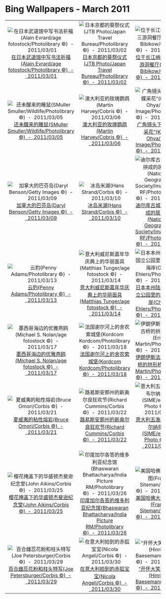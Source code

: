 # Bing Wallpapers - March 2011

| | | | |
|:-------------------------:|:-------------------------:|:-------------------------:|:-------------------------:|
| ![在日本武道馆中写书法祈福(Alain Evrard/age fotostock/Photolibrary ©)  -  2011/03/01](https://bing.ee123.net/img/cn/fhd/2011/03/01.jpg)[在日本武道馆中写书法祈福(Alain Evrard/age fotostock/Photolibrary ©)  -  2011/03/01](https://bing.ee123.net/img/cn/fhd/2011/03/01.jpg) | ![日本京都的葵祭仪式(JTB Photo/Japan Travel Bureau/Photolibrary ©)  -  2011/03/02](https://bing.ee123.net/img/cn/fhd/2011/03/02.jpg)[日本京都的葵祭仪式(JTB Photo/Japan Travel Bureau/Photolibrary ©)  -  2011/03/02](https://bing.ee123.net/img/cn/fhd/2011/03/02.jpg) | ![位于长江峭壁上的三游洞餐厅(Walter Bibikow/Corbis ©)  -  2011/03/03](https://bing.ee123.net/img/cn/fhd/2011/03/03.jpg)[位于长江峭壁上的三游洞餐厅(Walter Bibikow/Corbis ©)  -  2011/03/03](https://bing.ee123.net/img/cn/fhd/2011/03/03.jpg) | ![在意大利的里雅斯特举办的帆船赛(Grand Tour/Corbis ©)  -  2011/03/04](https://bing.ee123.net/img/cn/fhd/2011/03/04.jpg)[在意大利的里雅斯特举办的帆船赛(Grand Tour/Corbis ©)  -  2011/03/04](https://bing.ee123.net/img/cn/fhd/2011/03/04.jpg) |
| ![还未醒来的睡鼠(SMuller Smuller/Wildlife/Photolibrary ©)  -  2011/03/05](https://bing.ee123.net/img/cn/fhd/2011/03/05.jpg)[还未醒来的睡鼠(SMuller Smuller/Wildlife/Photolibrary ©)  -  2011/03/05](https://bing.ee123.net/img/cn/fhd/2011/03/05.jpg) | ![澳大利亚的玫瑰鹦鹉(Martin Harvey/Cobris ©)  -  2011/03/06](https://bing.ee123.net/img/cn/fhd/2011/03/06.jpg)[澳大利亚的玫瑰鹦鹉(Martin Harvey/Cobris ©)  -  2011/03/06](https://bing.ee123.net/img/cn/fhd/2011/03/06.jpg) | ![广角镜头下的“蝴蝶采花”(Kenzo Ohya/Dex Image/Photolibrary ©)  -  2011/03/07](https://bing.ee123.net/img/cn/fhd/2011/03/07.jpg)[广角镜头下的“蝴蝶采花”(Kenzo Ohya/Dex Image/Photolibrary ©)  -  2011/03/07](https://bing.ee123.net/img/cn/fhd/2011/03/07.jpg) | ![爱沙尼亚塔林的红色屋顶(Keren Su/Danita Delimont ©)  -  2011/03/08](https://bing.ee123.net/img/cn/fhd/2011/03/08.jpg)[爱沙尼亚塔林的红色屋顶(Keren Su/Danita Delimont ©)  -  2011/03/08](https://bing.ee123.net/img/cn/fhd/2011/03/08.jpg) |
| ![加拿大的巴芬岛(Daryl Benson/Getty Images ©)  -  2011/03/09](https://bing.ee123.net/img/cn/fhd/2011/03/09.jpg)[加拿大的巴芬岛(Daryl Benson/Getty Images ©)  -  2011/03/09](https://bing.ee123.net/img/cn/fhd/2011/03/09.jpg) | ![冰岛米湖(Hans Strand/Corbis ©)  -  2011/03/10](https://bing.ee123.net/img/cn/fhd/2011/03/10.jpg)[冰岛米湖(Hans Strand/Corbis ©)  -  2011/03/10](https://bing.ee123.net/img/cn/fhd/2011/03/10.jpg) | ![迪尔库古城用盐板拼成的居民区(National Geographic Society/ImageState RF/Photolibrary ©)  -  2011/03/11](https://bing.ee123.net/img/cn/fhd/2011/03/11.jpg)[迪尔库古城用盐板拼成的居民区(National Geographic Society/ImageState RF/Photolibrary ©)  -  2011/03/11](https://bing.ee123.net/img/cn/fhd/2011/03/11.jpg) | ![美国亚利桑那州大峡谷(Dan Leffel/Photolibrary ©)  -  2011/03/12](https://bing.ee123.net/img/cn/fhd/2011/03/12.jpg)[美国亚利桑那州大峡谷(Dan Leffel/Photolibrary ©)  -  2011/03/12](https://bing.ee123.net/img/cn/fhd/2011/03/12.jpg) |
| ![云豹(Penny Adams/Photolibrary ©)  -  2011/03/13](https://bing.ee123.net/img/cn/fhd/2011/03/13.jpg)[云豹(Penny Adams/Photolibrary ©)  -  2011/03/13](https://bing.ee123.net/img/cn/fhd/2011/03/13.jpg) | ![意大利威尼斯嘉年华庆典上的华丽面具(Matthias Tunger/age fotostock ©)  -  2011/03/14](https://bing.ee123.net/img/cn/fhd/2011/03/14.jpg)[意大利威尼斯嘉年华庆典上的华丽面具(Matthias Tunger/age fotostock ©)  -  2011/03/14](https://bing.ee123.net/img/cn/fhd/2011/03/14.jpg) | ![日本本州陆中海岸国立公园里的北山崎海岸(Chad Ehlers/Photolibrary ©)  -  2011/03/15](https://bing.ee123.net/img/cn/fhd/2011/03/15.jpg)[日本本州陆中海岸国立公园里的北山崎海岸(Chad Ehlers/Photolibrary ©)  -  2011/03/15](https://bing.ee123.net/img/cn/fhd/2011/03/15.jpg) | ![英国麦田怪圈(Last Refuge/Getty Images ©)  -  2011/03/16](https://bing.ee123.net/img/cn/fhd/2011/03/16.jpg)[英国麦田怪圈(Last Refuge/Getty Images ©)  -  2011/03/16](https://bing.ee123.net/img/cn/fhd/2011/03/16.jpg) |
| ![墨西哥海边的优雅燕鸥(Michael S. Nolan/age fotostock ©)  -  2011/03/17](https://bing.ee123.net/img/cn/fhd/2011/03/17.jpg)[墨西哥海边的优雅燕鸥(Michael S. Nolan/age fotostock ©)  -  2011/03/17](https://bing.ee123.net/img/cn/fhd/2011/03/17.jpg) | ![法国谢尔河上的舍农索城堡(Kordcom Kordcom/Photolibrary ©)  -  2011/03/18](https://bing.ee123.net/img/cn/fhd/2011/03/18.jpg)[法国谢尔河上的舍农索城堡(Kordcom Kordcom/Photolibrary ©)  -  2011/03/18](https://bing.ee123.net/img/cn/fhd/2011/03/18.jpg) | ![伊朗伊斯法罕郝久古桥的拱形桥洞(Eric Martin/Photolibrary ©)  -  2011/03/19](https://bing.ee123.net/img/cn/fhd/2011/03/19.jpg)[伊朗伊斯法罕郝久古桥的拱形桥洞(Eric Martin/Photolibrary ©)  -  2011/03/19](https://bing.ee123.net/img/cn/fhd/2011/03/19.jpg) | ![春天枝头的小鸟(Aso Fujita/Corbis ©)  -  2011/03/20](https://bing.ee123.net/img/cn/fhd/2011/03/20.jpg)[春天枝头的小鸟(Aso Fujita/Corbis ©)  -  2011/03/20](https://bing.ee123.net/img/cn/fhd/2011/03/20.jpg) |
| ![夏威夷的粘性熔岩(Bruce Omori/Corbis ©)  -  2011/03/21](https://bing.ee123.net/img/cn/fhd/2011/03/21.jpg)[夏威夷的粘性熔岩(Bruce Omori/Corbis ©)  -  2011/03/21](https://bing.ee123.net/img/cn/fhd/2011/03/21.jpg) | ![路易斯安那州的新奥尔良狂欢节(Richard Cummins/Corbis ©)  -  2011/03/22](https://bing.ee123.net/img/cn/fhd/2011/03/22.jpg)[路易斯安那州的新奥尔良狂欢节(Richard Cummins/Corbis ©)  -  2011/03/22](https://bing.ee123.net/img/cn/fhd/2011/03/22.jpg) | ![意大利五渔村中的韦尔纳扎镇(SIME/eStock Photo ©)  -  2011/03/23](https://bing.ee123.net/img/cn/fhd/2011/03/23.jpg)[意大利五渔村中的韦尔纳扎镇(SIME/eStock Photo ©)  -  2011/03/23](https://bing.ee123.net/img/cn/fhd/2011/03/23.jpg) | ![澳大利亚的油菜花田(Walter Geiersperger/Corbis ©)  -  2011/03/24](https://bing.ee123.net/img/cn/fhd/2011/03/24.jpg)[澳大利亚的油菜花田(Walter Geiersperger/Corbis ©)  -  2011/03/24](https://bing.ee123.net/img/cn/fhd/2011/03/24.jpg) |
| ![樱花掩盖下的华盛顿杰斐逊纪念堂(John Aikins/Corbis ©)  -  2011/03/25](https://bing.ee123.net/img/cn/fhd/2011/03/25.jpg)[樱花掩盖下的华盛顿杰斐逊纪念堂(John Aikins/Corbis ©)  -  2011/03/25](https://bing.ee123.net/img/cn/fhd/2011/03/25.jpg) | ![印度加尔各答的维多利亚纪念馆(Bhaswaran Bhattacharya/India Picture RM/Photolibrary ©)  -  2011/03/26](https://bing.ee123.net/img/cn/fhd/2011/03/26.jpg)[印度加尔各答的维多利亚纪念馆(Bhaswaran Bhattacharya/India Picture RM/Photolibrary ©)  -  2011/03/26](https://bing.ee123.net/img/cn/fhd/2011/03/26.jpg) | ![美国哈佛大学鸟瞰图(Frank Siteman/Corbis ©)  -  2011/03/27](https://bing.ee123.net/img/cn/fhd/2011/03/27.jpg)[美国哈佛大学鸟瞰图(Frank Siteman/Corbis ©)  -  2011/03/27](https://bing.ee123.net/img/cn/fhd/2011/03/27.jpg) | ![佛罗里达州圣彼得斯堡海滩(SIME/eStock Photo ©)  -  2011/03/28](https://bing.ee123.net/img/cn/fhd/2011/03/28.jpg)[佛罗里达州圣彼得斯堡海滩(SIME/eStock Photo ©)  -  2011/03/28](https://bing.ee123.net/img/cn/fhd/2011/03/28.jpg) |
| ![百合雌蕊花粉和柱头特写(Joe Petersburger/Corbis ©)  -  2011/03/29](https://bing.ee123.net/img/cn/fhd/2011/03/29.jpg)[百合雌蕊花粉和柱头特写(Joe Petersburger/Corbis ©)  -  2011/03/29](https://bing.ee123.net/img/cn/fhd/2011/03/29.jpg) | ![在意大利拍到的赤狐宝宝(Nicola Angeli/Corbis ©)  -  2011/03/30](https://bing.ee123.net/img/cn/fhd/2011/03/30.jpg)[在意大利拍到的赤狐宝宝(Nicola Angeli/Corbis ©)  -  2011/03/30](https://bing.ee123.net/img/cn/fhd/2011/03/30.jpg) | ![“开怀大笑”的海豹(Hinrich Baesemann/Corbis ©)  -  2011/03/31](https://bing.ee123.net/img/cn/fhd/2011/03/31.jpg)[“开怀大笑”的海豹(Hinrich Baesemann/Corbis ©)  -  2011/03/31](https://bing.ee123.net/img/cn/fhd/2011/03/31.jpg) |  |
